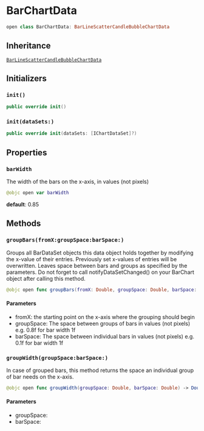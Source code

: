 # BarChartData

``` swift
open class BarChartData: BarLineScatterCandleBubbleChartData
```

## Inheritance

[`BarLineScatterCandleBubbleChartData`](/BarLineScatterCandleBubbleChartData)

## Initializers

### `init()`

``` swift
public override init()
```

### `init(dataSets:)`

``` swift
public override init(dataSets: [IChartDataSet]?)
```

## Properties

### `barWidth`

The width of the bars on the x-axis, in values (not pixels)

``` swift
@objc open var barWidth 
```

**default**: 0.85

## Methods

### `groupBars(fromX:groupSpace:barSpace:)`

Groups all BarDataSet objects this data object holds together by modifying the x-value of their entries.
Previously set x-values of entries will be overwritten. Leaves space between bars and groups as specified by the parameters.
Do not forget to call notifyDataSetChanged() on your BarChart object after calling this method.

``` swift
@objc open func groupBars(fromX: Double, groupSpace: Double, barSpace: Double)
```

#### Parameters

  - fromX: the starting point on the x-axis where the grouping should begin
  - groupSpace: The space between groups of bars in values (not pixels) e.g. 0.8f for bar width 1f
  - barSpace: The space between individual bars in values (not pixels) e.g. 0.1f for bar width 1f

### `groupWidth(groupSpace:barSpace:)`

In case of grouped bars, this method returns the space an individual group of bar needs on the x-axis.

``` swift
@objc open func groupWidth(groupSpace: Double, barSpace: Double) -> Double
```

#### Parameters

  - groupSpace:
  - barSpace:
